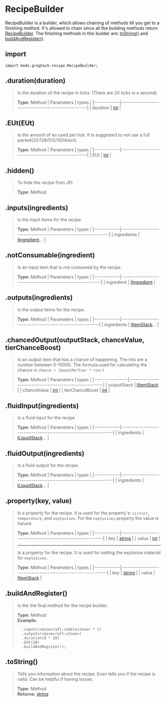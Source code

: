 # RecipeBuilder
RecipeBuilder is a builder, which allows chaining of methods till you get to a finishing method. It's allowed to chain since all the building methods return [RecipeBuilder](/CraftTweaker/Mods/GTCE/Recipes/RecipeBuilder.md). The finishing methods in this builder are: [toString()](/CraftTweaker/Mods/GTCE/Recipes/RecipeBuilder.md#tostring) and [buildAndRegister()](/CraftTweaker/Mods/GTCE/Recipes/RecipeBuilder.md#buildandregister).

## import
`import mods.gregtech.recipe.RecipeBuilder;`

## .duration(duration)
> Is the duration of the recipe in ticks. (There are 20 ticks in a second)
>
> **Type:** Method
> | Parameters  | types                                                |
> |-------------|------------------------------------------------------|
> | duration    | [int](/CraftTweaker/Vanilla/Base-Types/int.md)       |

## .EUt(EUt)
> Is the amount of eu used per tick. It is suggested to not use a full packet(32/128/512/1024/ect).
>
> **Type:** Method
> | Parameters  | types                                                |
> |-------------|------------------------------------------------------|
> | EUt         | [int](/CraftTweaker/Vanilla/Base-Types/int.md)       |

## .hidden()
>To hide the recipe from JEI.
>
> **Type:** Method

## .inputs(ingredients)
> Is the input items for the recipe.
>
> **Type:** Method
> | Parameters  | types                                                           |
> |-------------|-----------------------------------------------------------------|
> | ingredients | [IIngredient](/CraftTweaker/Vanilla/Items/IIngredient.md)...    |

## .notConsumable(ingredient)
> Is an input item that is not consumed by the recipe.
>
> **Type:** Method
> | Parameters  | types                                                       |
> |-------------|-------------------------------------------------------------|
> | ingredient  | [IIngredient](/CraftTweaker/Vanilla/Items/IIngredient.md)   |

## .outputs(ingredients)
> Is the output items for the recipe.
>
> **Type:** Method
> | Parameters  | types                                                      |
> |-------------|------------------------------------------------------------|
> | ingredients | [IItemStack](/CraftTweaker/Vanilla/Items/IItemStack.md)... |

## .chancedOutput(outputStack, chanceValue, tierChanceBoost)
> Is an output item that has a chance of happening. The ints are a number between 0-10000. The formula used for calculating the chance is `chance + (boostPerTier * tier)`
>
> **Type:** Method
> | Parameters      | types                                                    |
> |-----------------|----------------------------------------------------------|
> | outputStack     | [IItemStack](/CraftTweaker/Vanilla/Items/IItemStack.md)  |
> | chanceValue     | [int](/CraftTweaker/Vanilla/Base-Types/int.md)           |
> | tierChanceBoost | [int](/CraftTweaker/Vanilla/Base-Types/int.md)           |

## .fluidInput(ingredients)
> Is a fluid input for the recipe.
>
> **Type:** Method
> | Parameters  | types                                                             |
> |-------------|-------------------------------------------------------------------|
> | ingredients | [ILiquidStack](CraftTweaker/Vanilla/Liquids/ILiquidStack.md)...   |

## .fluidOutput(ingredients)
> Is a fluid output for the recipe.
>
> **Type:** Method
> | Parameters  | types                                                             |
> |-------------|-------------------------------------------------------------------|
> | ingredients | [ILiquidStack](CraftTweaker/Vanilla/Liquids/ILiquidStack.md)...   |

## .property(key, value)
> Is a property for the recipe. It is used for the property's: `circuit`, `temperature`, and `explosives`. For the `explosives` property the value is halved.
>
> **Type:** Method
> | Parameters  | types                                                        |
> |-------------|--------------------------------------------------------------|
> | key         | [string](/CraftTweaker/Vanilla/Base-Types/string.md)         |
> | value       | [int](/CraftTweaker/Vanilla/Base-Types/int.md)               |
>
> * * *
>
> Is a property for the recipe. It is used for setting the explosive material for `explosives`.
>
> **Type:** Method
> | Parameters  | types                                                          |
> |-------------|----------------------------------------------------------------|
> | key         | [string](/CraftTweaker/Vanilla/Base-Types/string.md)           |
> | value       | [IItemStack](/CraftTweaker/Vanilla/Items/IItemStack.md)        |

## .buildAndRegister()
> Is the the final method for the recipe builder.
>
> **Type:** Method  
> **Example:**
> ```RecipeMap.getByName("compressor").recipeBuilder()
>   .inputs(<minecraft:cobblestone> * 2)
>   .outputs(<minecraft:stone>)
>   .duration(8 * 20)
>   .EUt(28)
>   .buildAndRegister();
> ```

## .toString()
> Tells you information about the recipe. Even tells you if the recipe is valid. Can be helpful if having issues.
>
> **Type:** Method  
> **Returns:** [string](/CraftTweaker/Vanilla/Base-Types/string.md)

